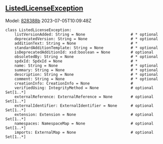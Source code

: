 ## [ListedLicenseException](https://github.com/spdx/spdx-3-model/blob/main/model/Licensing/Classes/ListedLicenseException.md)
Model: [828388b](https://github.com/spdx/spdx-3-model/commit/828388b98c2374f1af6b760ab87fee0d4a11e3f4) 2023-07-05T10:09:48Z
```
class ListedLicenseException:
    listVersionAdded: String = None                    # * optional 
    deprecatedVersion: String = None                   # * optional 
    additionText: String = None                        # * 
    standardAdditionTemplate: String = None            # * optional 
    isDeprecatedAdditionId: xsd:boolean = None         # optional 
    obsoletedBy: String = None                         # * optional 
    spdxId: SpdxId = None                              # * 
    name: String = None                                # * optional 
    summary: String = None                             # * optional 
    description: String = None                         # * optional 
    comment: String = None                             # * optional 
    creationInfo: CreationInfo = None                  # 
    verifiedUsing: IntegrityMethod = None              # optional Set[1..*]
    externalReference: ExternalReference = None        # optional Set[1..*]
    externalIdentifier: ExternalIdentifier = None      # optional Set[1..*]
    extension: Extension = None                        # optional Set[1..*]
    namespaces: NamespaceMap = None                    # optional Set[1..*]
    imports: ExternalMap = None                        # optional Set[1..*]
```
